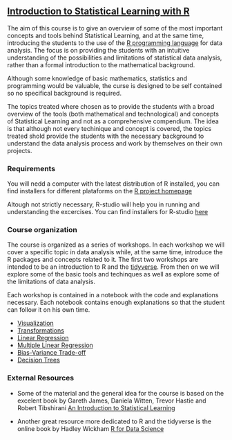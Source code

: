 ## [Introduction to Statistical Learning with R](https://centrogeo.github.io/intro-statistical-learning/)


The aim of this course is to give an overview of some of the most important concepts and tools behind Statistical Learning, and at the same time, introducing the students to the use of the [R programming language](https://en.wikipedia.org/wiki/R_(programming_language)) for data analysis. The focus is on providing the students with an intuitive understanding of the possibilities and limitations of statistical data analysis, rather than a formal introduction to the mathematical background.

Although some knowledge of basic mathematics, statistics and programming would be valuable, the curse is designed to be self contained so no specifical background is required.

The topics treated where chosen as to provide the students with a broad overview of the tools (both mathematical and technological) and concepts of Statistical Learning and not as a comprehensive compendium. The idea is that although not every techinique and concept is covered, the topics treated shold provide the students with the necessary background to understand the data analysis process and work by themselves on their own projects.

### Requirements

You will nedd a computer with the latest distribution of R installed, you can find installers for different plataforms on the [R project homepage](https://www.r-project.org/)

Altough not strictly necessary, R-studio will help you in running and understanding the excercises. You can find installers for R-studio [here](https://www.rstudio.com/products/rstudio/download/)

### Course organization

The course is organized as a series of workshops. In each workshop we will cover a specific topic in data analysis while, at the same time, introduce the R packages and concepts related to it. The first two workshops are intended to be an introduction to R and the [tidyverse](https://www.tidyverse.org/). From then on we will explore some of the basic tools and techinques as well as explore some of the limitations of data analysis.

Each workshop is contained in a notebook with the code and explanations necessary. Each notebook contains enough explanations so that the student can follow it on his own time.

* [Visualization](./00-visualization/index.html)
* [Transformations](./01-transformations/index.html)
* [Linear Regression](./02-linear-regression/index.html)
* [Multiple Linear Regression](./03-multiple-linear-regression/index.html)
* [Bias-Variance Trade-off](./04-bias-variance/index.html)
* [Decision Trees](./05-decision-trees/index.html)


### External Resources

* Some of the material and the general idea for the course is based on the excelent book by Gareth James, Daniela Witten, Trevor Hastie and Robert Tibshirani [An Introduction to Statistical Learning](http://www-bcf.usc.edu/~gareth/ISL/)

* Another great resource more dedicated to R and the tidyverse is the online book by Hadley Wickham [R for Data Science](http://r4ds.had.co.nz/)
